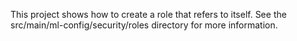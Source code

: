 This project shows how to create a role that refers to itself. See the
src/main/ml-config/security/roles directory for more information. 
